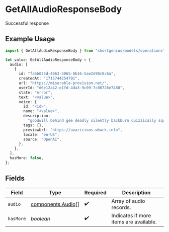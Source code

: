 # GetAllAudioResponseBody

Successful response

## Example Usage

```typescript
import { GetAllAudioResponseBody } from "shortgenius/models/operations";

let value: GetAllAudioResponseBody = {
  audio: [
    {
      id: "fa6b025d-4063-4065-8b16-5ae2d90c8c6a",
      createdAt: "1715744254791",
      url: "https://miserable-provision.net/",
      userId: "d6e12a42-e1fd-4da3-9c09-7c06726e7480",
      state: "error",
      text: "<value>",
      voice: {
        id: "<id>",
        name: "<value>",
        description:
          "goodwill behind gee deadly silently backburn quizzically squeaky",
        tags: {},
        previewUrl: "https://avaricious-whack.info",
        locale: "en-US",
        source: "OpenAI",
      },
    },
  ],
  hasMore: false,
};
```

## Fields

| Field                                                  | Type                                                   | Required                                               | Description                                            |
| ------------------------------------------------------ | ------------------------------------------------------ | ------------------------------------------------------ | ------------------------------------------------------ |
| `audio`                                                | [components.Audio](../../models/components/audio.md)[] | :heavy_check_mark:                                     | Array of audio records.                                |
| `hasMore`                                              | *boolean*                                              | :heavy_check_mark:                                     | Indicates if more items are available.                 |
